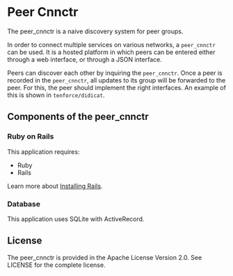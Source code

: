 Peer Cnnctr
===========

The peer_cnnctr is a naive discovery system for peer groups.

In order to connect multiple services on various networks, a `peer_cnnctr` can be used.  It is a
hosted platform in which peers can be entered either through a web interface, or through a JSON
interface.

Peers can discover each other by inquiring the `peer_cnnctr`.  Once a peer is recorded in the
`peer_cnnctr`, all updates to its group will be forwarded to the peer.  For this, the peer should
implement the right interfaces.  An example of this is shown in `tenforce/didicat`.


Components of the peer_cnnctr
-----------------------------

### Ruby on Rails

This application requires:

-   Ruby
-   Rails

Learn more about [Installing Rails](http://railsapps.github.io/installing-rails.html).

### Database

This application uses SQLite with ActiveRecord.

License
-------

The peer_cnnctr is provided in the Apache License Version 2.0.  See LICENSE for the complete license.
